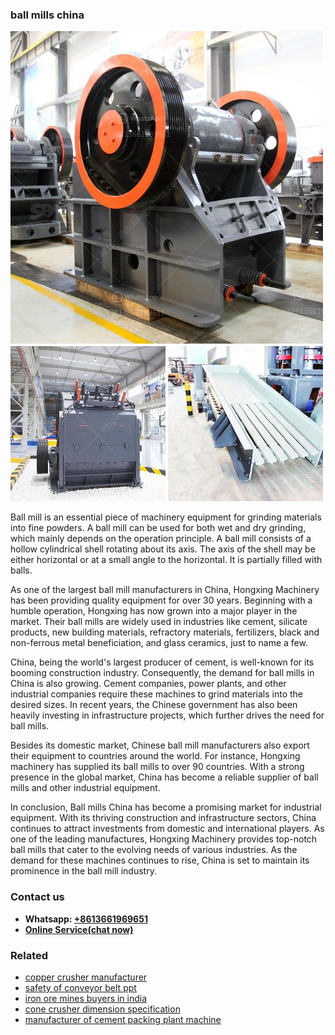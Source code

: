 <h3>ball mills china</h3><img src='1708332478.jpg' alt=''><p>Ball mill is an essential piece of machinery equipment for grinding materials into fine powders. A ball mill can be used for both wet and dry grinding, which mainly depends on the operation principle. A ball mill consists of a hollow cylindrical shell rotating about its axis. The axis of the shell may be either horizontal or at a small angle to the horizontal. It is partially filled with balls.</p><p>As one of the largest ball mill manufacturers in China, Hongxing Machinery has been providing quality equipment for over 30 years. Beginning with a humble operation, Hongxing has now grown into a major player in the market. Their ball mills are widely used in industries like cement, silicate products, new building materials, refractory materials, fertilizers, black and non-ferrous metal beneficiation, and glass ceramics, just to name a few.</p><p>China, being the world's largest producer of cement, is well-known for its booming construction industry. Consequently, the demand for ball mills in China is also growing. Cement companies, power plants, and other industrial companies require these machines to grind materials into the desired sizes. In recent years, the Chinese government has also been heavily investing in infrastructure projects, which further drives the need for ball mills.</p><p>Besides its domestic market, Chinese ball mill manufacturers also export their equipment to countries around the world. For instance, Hongxing machinery has supplied its ball mills to over 90 countries. With a strong presence in the global market, China has become a reliable supplier of ball mills and other industrial equipment.</p><p>In conclusion, Ball mills China has become a promising market for industrial equipment. With its thriving construction and infrastructure sectors, China continues to attract investments from domestic and international players. As one of the leading manufactures, Hongxing Machinery provides top-notch ball mills that cater to the evolving needs of various industries. As the demand for these machines continues to rise, China is set to maintain its prominence in the ball mill industry.</p><h3>Contact us</h3><ul><li><strong>Whatsapp:&nbsp;<a href="https://wa.me/8613661969651">+8613661969651</a></strong></li><li><a href="https://swt.shibang-china.com/?git&amp;zhl&amp;ball mills china"><strong>Online Service(chat now)</strong></a></li></ul><h3>Related</h3><ul><li><a href='copper crusher manufacturer.md'>copper crusher manufacturer</a></li><li><a href='safety of conveyor belt ppt.md'>safety of conveyor belt ppt</a></li><li><a href='iron ore mines buyers in india.md'>iron ore mines buyers in india</a></li><li><a href='cone crusher dimension specification.md'>cone crusher dimension specification</a></li><li><a href='manufacturer of cement packing plant machine.md'>manufacturer of cement packing plant machine</a></li></ul>